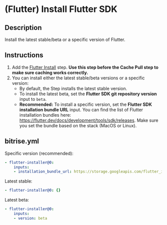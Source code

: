 # (Flutter) Install Flutter SDK

## Description

Install the latest stable/beta or a specific version of Flutter.

## Instructions

1. Add the [Flutter Install](https://www.bitrise.io/integrations/steps/flutter-installer) step. **Use this step before the Cache Pull step to make sure caching works correctly.**
2. You can install either the latest stable/beta versions or a specific version:
    - By default, the Step installs the latest stable version.
    - To install the latest beta, set the **Flutter SDK git repository version** input to `beta`.
    - **Recommended:** To install a specific version, set the **Flutter SDK installation bundle URL** input. You can find the list of Flutter installation bundles here: https://flutter.dev/docs/development/tools/sdk/releases. Make sure you set the bundle based on the stack (MacOS or Linux).

## bitrise.yml

Specific version (recommended):

```yaml
- flutter-installer@0:
    inputs:
    - installation_bundle_url: https://storage.googleapis.com/flutter_infra_release/releases/stable/macos/flutter_macos_2.5.3-stable.zip
```

Latest stable:

```yaml
- flutter-installer@0: {}
```

Latest beta:

```yaml
- flutter-installer@0:
    inputs:
    - version: beta
```

